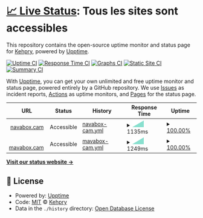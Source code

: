 # [📈 Live Status](https://Kehpry.github.io/phishcheck): <!--live status--> **Tous les sites sont accessibles**

This repository contains the open-source uptime monitor and status page for [Kehpry](https://Kehpry.github.io/phishcheck), powered by [Upptime](https://github.com/upptime/upptime).

[![Uptime CI](https://github.com/Kehpry/phishcheck/workflows/Uptime%20CI/badge.svg)](https://github.com/Kehpry/phishcheck/actions?query=workflow%3A%22Uptime+CI%22)
[![Response Time CI](https://github.com/Kehpry/phishcheck/workflows/Response%20Time%20CI/badge.svg)](https://github.com/Kehpry/phishcheck/actions?query=workflow%3A%22Response+Time+CI%22)
[![Graphs CI](https://github.com/Kehpry/phishcheck/workflows/Graphs%20CI/badge.svg)](https://github.com/Kehpry/phishcheck/actions?query=workflow%3A%22Graphs+CI%22)
[![Static Site CI](https://github.com/Kehpry/phishcheck/workflows/Static%20Site%20CI/badge.svg)](https://github.com/Kehpry/phishcheck/actions?query=workflow%3A%22Static+Site+CI%22)
[![Summary CI](https://github.com/Kehpry/phishcheck/workflows/Summary%20CI/badge.svg)](https://github.com/Kehpry/phishcheck/actions?query=workflow%3A%22Summary+CI%22)

With [Upptime](https://upptime.js.org), you can get your own unlimited and free uptime monitor and status page, powered entirely by a GitHub repository. We use [Issues](https://github.com/Kehpry/phishcheck/issues) as incident reports, [Actions](https://github.com/Kehpry/phishcheck/actions) as uptime monitors, and [Pages](https://Kehpry.github.io/phishcheck) for the status page.

<!--start: status pages-->
<!-- This summary is generated by Upptime (https://github.com/upptime/upptime) -->
<!-- Do not edit this manually, your changes will be overwritten -->
<!-- prettier-ignore -->
| URL | Status | History | Response Time | Uptime |
| --- | ------ | ------- | ------------- | ------ |
| <img alt="" src="https://favicons.githubusercontent.com/navabox.cam" height="13"> [navabox.cam](https://navabox.cam/) | Accessible | [navabox-cam.yml](https://github.com/Kehpry/phishcheck/commits/HEAD/history/navabox-cam.yml) | <details><summary><img alt="Response time graph" src="./graphs/navabox-cam/response-time-week.png" height="20"> 1135ms</summary><br><a href="https://phishcheck.dofhelp.fr/history/navabox-cam"><img alt="Response time 1135" src="https://img.shields.io/endpoint?url=https%3A%2F%2Fraw.githubusercontent.com%2FKehpry%2Fphishcheck%2FHEAD%2Fapi%2Fnavabox-cam%2Fresponse-time.json"></a><br><a href="https://phishcheck.dofhelp.fr/history/navabox-cam"><img alt="24-hour response time 1135" src="https://img.shields.io/endpoint?url=https%3A%2F%2Fraw.githubusercontent.com%2FKehpry%2Fphishcheck%2FHEAD%2Fapi%2Fnavabox-cam%2Fresponse-time-day.json"></a><br><a href="https://phishcheck.dofhelp.fr/history/navabox-cam"><img alt="7-day response time 1135" src="https://img.shields.io/endpoint?url=https%3A%2F%2Fraw.githubusercontent.com%2FKehpry%2Fphishcheck%2FHEAD%2Fapi%2Fnavabox-cam%2Fresponse-time-week.json"></a><br><a href="https://phishcheck.dofhelp.fr/history/navabox-cam"><img alt="30-day response time 1135" src="https://img.shields.io/endpoint?url=https%3A%2F%2Fraw.githubusercontent.com%2FKehpry%2Fphishcheck%2FHEAD%2Fapi%2Fnavabox-cam%2Fresponse-time-month.json"></a><br><a href="https://phishcheck.dofhelp.fr/history/navabox-cam"><img alt="1-year response time 1135" src="https://img.shields.io/endpoint?url=https%3A%2F%2Fraw.githubusercontent.com%2FKehpry%2Fphishcheck%2FHEAD%2Fapi%2Fnavabox-cam%2Fresponse-time-year.json"></a></details> | <details><summary><a href="https://phishcheck.dofhelp.fr/history/navabox-cam">100.00%</a></summary><a href="https://phishcheck.dofhelp.fr/history/navabox-cam"><img alt="All-time uptime 100.00%" src="https://img.shields.io/endpoint?url=https%3A%2F%2Fraw.githubusercontent.com%2FKehpry%2Fphishcheck%2FHEAD%2Fapi%2Fnavabox-cam%2Fuptime.json"></a><br><a href="https://phishcheck.dofhelp.fr/history/navabox-cam"><img alt="24-hour uptime 100.00%" src="https://img.shields.io/endpoint?url=https%3A%2F%2Fraw.githubusercontent.com%2FKehpry%2Fphishcheck%2FHEAD%2Fapi%2Fnavabox-cam%2Fuptime-day.json"></a><br><a href="https://phishcheck.dofhelp.fr/history/navabox-cam"><img alt="7-day uptime 100.00%" src="https://img.shields.io/endpoint?url=https%3A%2F%2Fraw.githubusercontent.com%2FKehpry%2Fphishcheck%2FHEAD%2Fapi%2Fnavabox-cam%2Fuptime-week.json"></a><br><a href="https://phishcheck.dofhelp.fr/history/navabox-cam"><img alt="30-day uptime 100.00%" src="https://img.shields.io/endpoint?url=https%3A%2F%2Fraw.githubusercontent.com%2FKehpry%2Fphishcheck%2FHEAD%2Fapi%2Fnavabox-cam%2Fuptime-month.json"></a><br><a href="https://phishcheck.dofhelp.fr/history/navabox-cam"><img alt="1-year uptime 100.00%" src="https://img.shields.io/endpoint?url=https%3A%2F%2Fraw.githubusercontent.com%2FKehpry%2Fphishcheck%2FHEAD%2Fapi%2Fnavabox-cam%2Fuptime-year.json"></a></details>
| <img alt="" src="https://favicons.githubusercontent.com/mavabox.cam" height="13"> [mavabox.cam](https://mavabox.cam/) | Accessible | [mavabox-cam.yml](https://github.com/Kehpry/phishcheck/commits/HEAD/history/mavabox-cam.yml) | <details><summary><img alt="Response time graph" src="./graphs/mavabox-cam/response-time-week.png" height="20"> 1249ms</summary><br><a href="https://phishcheck.dofhelp.fr/history/mavabox-cam"><img alt="Response time 1249" src="https://img.shields.io/endpoint?url=https%3A%2F%2Fraw.githubusercontent.com%2FKehpry%2Fphishcheck%2FHEAD%2Fapi%2Fmavabox-cam%2Fresponse-time.json"></a><br><a href="https://phishcheck.dofhelp.fr/history/mavabox-cam"><img alt="24-hour response time 1249" src="https://img.shields.io/endpoint?url=https%3A%2F%2Fraw.githubusercontent.com%2FKehpry%2Fphishcheck%2FHEAD%2Fapi%2Fmavabox-cam%2Fresponse-time-day.json"></a><br><a href="https://phishcheck.dofhelp.fr/history/mavabox-cam"><img alt="7-day response time 1249" src="https://img.shields.io/endpoint?url=https%3A%2F%2Fraw.githubusercontent.com%2FKehpry%2Fphishcheck%2FHEAD%2Fapi%2Fmavabox-cam%2Fresponse-time-week.json"></a><br><a href="https://phishcheck.dofhelp.fr/history/mavabox-cam"><img alt="30-day response time 1249" src="https://img.shields.io/endpoint?url=https%3A%2F%2Fraw.githubusercontent.com%2FKehpry%2Fphishcheck%2FHEAD%2Fapi%2Fmavabox-cam%2Fresponse-time-month.json"></a><br><a href="https://phishcheck.dofhelp.fr/history/mavabox-cam"><img alt="1-year response time 1249" src="https://img.shields.io/endpoint?url=https%3A%2F%2Fraw.githubusercontent.com%2FKehpry%2Fphishcheck%2FHEAD%2Fapi%2Fmavabox-cam%2Fresponse-time-year.json"></a></details> | <details><summary><a href="https://phishcheck.dofhelp.fr/history/mavabox-cam">100.00%</a></summary><a href="https://phishcheck.dofhelp.fr/history/mavabox-cam"><img alt="All-time uptime 100.00%" src="https://img.shields.io/endpoint?url=https%3A%2F%2Fraw.githubusercontent.com%2FKehpry%2Fphishcheck%2FHEAD%2Fapi%2Fmavabox-cam%2Fuptime.json"></a><br><a href="https://phishcheck.dofhelp.fr/history/mavabox-cam"><img alt="24-hour uptime 100.00%" src="https://img.shields.io/endpoint?url=https%3A%2F%2Fraw.githubusercontent.com%2FKehpry%2Fphishcheck%2FHEAD%2Fapi%2Fmavabox-cam%2Fuptime-day.json"></a><br><a href="https://phishcheck.dofhelp.fr/history/mavabox-cam"><img alt="7-day uptime 100.00%" src="https://img.shields.io/endpoint?url=https%3A%2F%2Fraw.githubusercontent.com%2FKehpry%2Fphishcheck%2FHEAD%2Fapi%2Fmavabox-cam%2Fuptime-week.json"></a><br><a href="https://phishcheck.dofhelp.fr/history/mavabox-cam"><img alt="30-day uptime 100.00%" src="https://img.shields.io/endpoint?url=https%3A%2F%2Fraw.githubusercontent.com%2FKehpry%2Fphishcheck%2FHEAD%2Fapi%2Fmavabox-cam%2Fuptime-month.json"></a><br><a href="https://phishcheck.dofhelp.fr/history/mavabox-cam"><img alt="1-year uptime 100.00%" src="https://img.shields.io/endpoint?url=https%3A%2F%2Fraw.githubusercontent.com%2FKehpry%2Fphishcheck%2FHEAD%2Fapi%2Fmavabox-cam%2Fuptime-year.json"></a></details>

<!--end: status pages-->

[**Visit our status website →**](https://Kehpry.github.io/phishcheck)

## 📄 License

- Powered by: [Upptime](https://github.com/upptime/upptime)
- Code: [MIT](./LICENSE) © [Kehpry](https://Kehpry.github.io/phishcheck)
- Data in the `./history` directory: [Open Database License](https://opendatacommons.org/licenses/odbl/1-0/)

